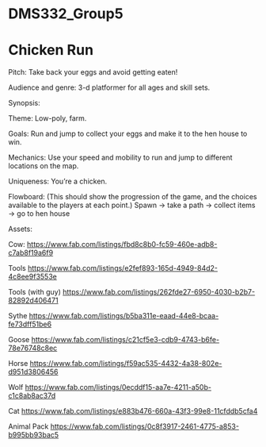 # DMS332_Group5

# Chicken Run

Pitch: Take back your eggs and avoid getting eaten!

Audience and genre: 3-d platformer for all ages and skill sets.

Synopsis:
  
  Theme: Low-poly, farm.
  
  Goals: Run and jump to collect your eggs and make it to the hen house to win.
  
  Mechanics: Use your speed and mobility to run and jump to different locations on the map.
  
  Uniqueness: You’re a chicken.

Flowboard: (This should show the progression of the game, and the choices available to the players at each point.) Spawn -> take a path -> collect items -> go to hen house

Assets:

Cow:
https://www.fab.com/listings/fbd8c8b0-fc59-460e-adb8-c7ab8f19a6f9

Tools
https://www.fab.com/listings/e2fef893-165d-4949-84d2-4c8ee9f3553e

Tools (with guy)
https://www.fab.com/listings/262fde27-6950-4030-b2b7-82892d406471

Sythe
https://www.fab.com/listings/b5ba311e-eaad-44e8-bcaa-fe73dff51be6

Goose
https://www.fab.com/listings/c21cf5e3-cdb9-4743-b6fe-78e76748c8ec

Horse
https://www.fab.com/listings/f59ac535-4432-4a38-802e-d951d3806456

Wolf
https://www.fab.com/listings/0ecddf15-aa7e-4211-a50b-c1c8ab8ac37d

Cat
https://www.fab.com/listings/e883b476-660a-43f3-99e8-11cfddb5cfa4

Animal Pack
https://www.fab.com/listings/0c8f3917-2461-4775-a853-b995bb93bac5
